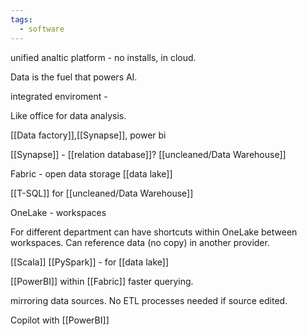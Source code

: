 ```yaml
---
tags:
  - software
---
```



unified analtic platform - no installs, in cloud.

Data is the fuel that powers AI.

integrated enviroment - 

Like office for data analysis.

[[Data factory]],[[Synapse]], power bi 

[[Synapse]] - [[relation database]]?  [[uncleaned/Data Warehouse]] 

Fabric - open data storage [[data lake]]

[[T-SQL]] for [[uncleaned/Data Warehouse]] 


OneLake - workspaces

For different department can have shortcuts within OneLake between workspaces.
Can reference data (no copy) in another provider.

[[Scala]] [[PySpark]] - for [[data lake]]

[[PowerBI]] within [[Fabric]]  faster querying.

mirroring data sources. No ETL processes needed if source edited.

Copilot with [[PowerBI]] 